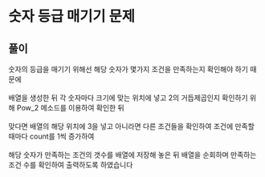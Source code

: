 <h1>숫자 등급 매기기 문제</h1>
<h2>풀이</h2>
숫자의 등급을 매기기 위해선 해당 숫자가 몇가지 조건을 만족하는지 확인해야 하기 때문에<br><br>
배열을 생성한 뒤 각 숫자마다 크기에 맞는 위치에 넣고 2의 거듭제곱인지 확인하기 위해 Pow_2 메소드를 이용하여 확인한 뒤 <br><br>
맞다면 배열의 해당 위치에 3을 넣고 아니라면 다른 조건들을 확인하여 조건에 만족할 때마다 count를 1씩 증가하여<br><br> 
해당 숫자가 만족하는 조건의 갯수를 배열에 저장해 놓은 뒤 배열을 순회하며 만족하는 조건 수를 확인하여 출력하도록 하였습니다